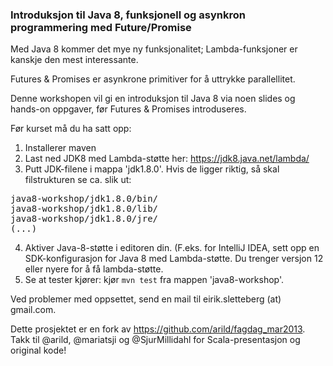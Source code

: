 ### Introduksjon til Java 8, funksjonell og asynkron programmering med Future/Promise

Med Java 8 kommer det mye ny funksjonalitet; Lambda-funksjoner er kanskje den mest interessante.

Futures & Promises er asynkrone primitiver for å uttrykke parallellitet.

Denne workshopen vil gi en introduksjon til Java 8 via noen slides og hands-on oppgaver, før Futures & Promises introduseres.

Før kurset må du ha satt opp:

1. Installerer maven
2. Last ned JDK8 med Lambda-støtte her: https://jdk8.java.net/lambda/
3. Putt JDK-filene i mappa 'jdk1.8.0'. Hvis de ligger riktig, så skal filstrukturen se ca. slik ut:
<pre>java8-workshop/jdk1.8.0/bin/
java8-workshop/jdk1.8.0/lib/
java8-workshop/jdk1.8.0/jre/
(...)
</pre>

4. Aktiver Java-8-støtte i editoren din. (F.eks. for IntelliJ IDEA, sett opp en SDK-konfigurasjon for Java 8 med Lambda-støtte.
Du trenger versjon 12 eller nyere for å få lambda-støtte.
5. Se at tester kjører: kjør `mvn test` fra mappen 'java8-workshop'.

Ved problemer med oppsettet, send en mail til eirik.sletteberg (at) gmail.com.

Dette prosjektet er en fork av https://github.com/arild/fagdag_mar2013.
Takk til @arild, @mariatsji og @SjurMillidahl for Scala-presentasjon og original kode!
